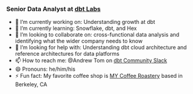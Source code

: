 ### Senior Data Analyst at [dbt Labs](https://www.getdbt.com/)

<!--
**atom-accelerator/atom-accelerator** is a ✨ _special_ ✨ repository because its `README.md` (this file) appears on your GitHub profile.
-->
 
- 🔭 I’m currently working on: Understanding growth at dbt
- 🌱 I’m currently learning: Snowflake, dbt, and Hex
- 👯 I’m looking to collaborate on: cross-functional data analysis and identifying what the wider company needs to know
- 🤔 I’m looking for help with: Understanding dbt cloud architecture and reference architectures for data platforms
- 📫 How to reach me: @Andrew Tom on [dbt Community Slack](https://www.getdbt.com/community/join-the-community)
- 😄 Pronouns: he/him/his
- ⚡ Fun fact: My favorite coffee shop is [MY Coffee Roastery](https://www.mycoffeeroastery.com/) based in Berkeley, CA
